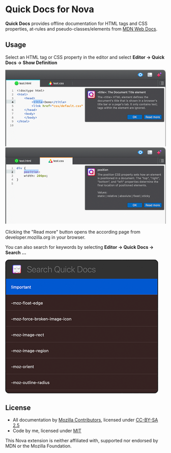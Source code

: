 # Quick Docs for Nova

**Quick Docs** provides offline documentation for HTML tags and CSS properties, at-rules and pseudo-classes/elements from [MDN Web Docs](https://developer.mozilla.org).

## Usage

Select an HTML tag or CSS property in the editor and select **Editor → Quick Docs → Show Definition**

![](/Images/readme/quickHTML.png)
![](/Images/readme/quickCSS.png)

Clicking the "Read more" button opens the according page from developer.mozilla.org in your browser.

You can also search for keywords by selecting **Editor → Quick Docs → Search …**

![](/Images/readme/quickSearch.png)

## License

* All documentation by [Mozilla Contributors](https://developer.mozilla.org/), licensed under [CC-BY-SA 2.5](https://creativecommons.org/licenses/by-sa/2.5/)
* Code by me, licensed under [MIT](https://opensource.org/licenses/MIT)

This Nova extension is neither affiliated with, supported nor endorsed by MDN or the Mozilla Foundation.
